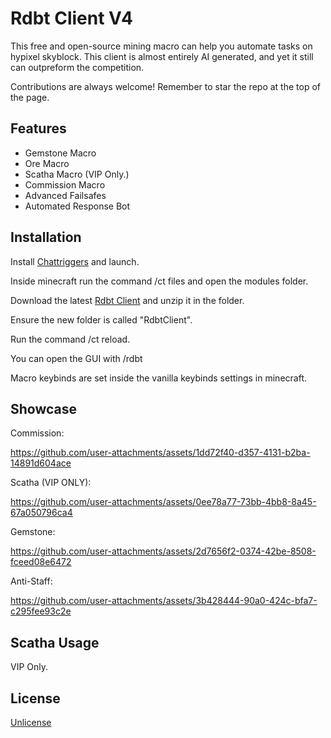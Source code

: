 # Rdbt Client V4

This free and open-source mining macro can help you automate tasks on hypixel skyblock.
This client is almost entirely AI generated, and yet it still can outpreform the competition.

Contributions are always welcome! Remember to star the repo at the top of the page.

## Features

- Gemstone Macro
- Ore Macro
- Scatha Macro (VIP Only.)
- Commission Macro
- Advanced Failsafes
- Automated Response Bot

## Installation

Install [Chattriggers](https://chattriggers.com/#download) and launch. 

Inside minecraft run the command /ct files and open the modules folder.

Download the latest [Rdbt Client](https://github.com/rdbtCVS/rdbtclient/archive/refs/heads/main.zip) and unzip it in the folder.

Ensure the new folder is called "RdbtClient".

Run the command /ct reload.

You can open the GUI with /rdbt

Macro keybinds are set inside the vanilla keybinds settings in minecraft. 

## Showcase

Commission:

https://github.com/user-attachments/assets/1dd72f40-d357-4131-b2ba-14891d604ace

Scatha (VIP ONLY):

https://github.com/user-attachments/assets/0ee78a77-73bb-4bb8-8a45-67a050796ca4

Gemstone:

https://github.com/user-attachments/assets/2d7656f2-0374-42be-8508-fceed08e6472

Anti-Staff:

https://github.com/user-attachments/assets/3b428444-90a0-424c-bfa7-c295fee93c2e

## Scatha Usage

VIP Only.

## License

[Unlicense](https://choosealicense.com/licenses/unlicense/)

